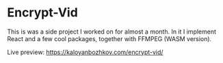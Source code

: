 # Encrypt-Vid

This is was a side project I worked on for almost a month. In it I implement React and a few cool packages, together with FFMPEG (WASM version).

Live preview: https://kaloyanbozhkov.com/encrypt-vid/

